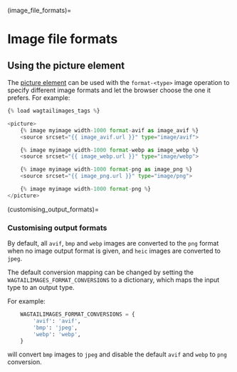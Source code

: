(image_file_formats)=

# Image file formats

## Using the picture element

The [picture element](https://developer.mozilla.org/en-US/docs/Web/HTML/Element/picture)
can be used with the `format-<type>` image operation to specify different
image formats and let the browser choose the one it prefers. For example:

```python
{% load wagtailimages_tags %}

<picture>
    {% image myimage width-1000 format-avif as image_avif %}
    <source srcset="{{ image_avif.url }}" type="image/avif">

    {% image myimage width-1000 format-webp as image_webp %}
    <source srcset="{{ image_webp.url }}" type="image/webp">

    {% image myimage width-1000 format-png as image_png %}
    <source srcset="{{ image_png.url }}" type="image/png">

    {% image myimage width-1000 format-png %}
</picture>
```

(customising_output_formats)=

### Customising output formats

By default, all `avif`, `bmp` and `webp` images are converted to the `png` format
when no image output format is given, and `heic` images are converted to `jpeg`.

The default conversion mapping can be changed by setting the
`WAGTAILIMAGES_FORMAT_CONVERSIONS` to a dictionary, which maps the input type
to an output type.

For example:

```python
    WAGTAILIMAGES_FORMAT_CONVERSIONS = {
        'avif': 'avif',
        'bmp': 'jpeg',
        'webp': 'webp',
    }
```

will convert `bmp` images to `jpeg` and disable the default `avif` and `webp`
to `png` conversion.
